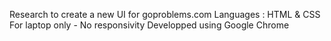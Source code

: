 Research to create a new UI for goproblems.com
Languages : HTML & CSS
For laptop only - No responsivity
Developped using Google Chrome
